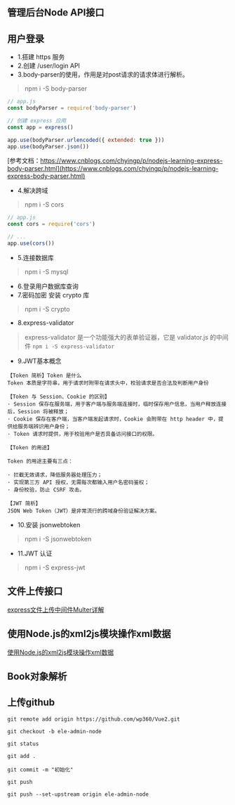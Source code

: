 ## 管理后台Node API接口

## 用户登录
* 1.搭建 https 服务
* 2.创建 /user/login API
* 3.body-parser的使用，作用是对post请求的请求体进行解析。
> npm i -S body-parser
```js
// app.js
const bodyParser = require('body-parser')

// 创建 express 应用
const app = express()

app.use(bodyParser.urlencoded({ extended: true }))
app.use(bodyParser.json())
```
[参考文档：https://www.cnblogs.com/chyingp/p/nodejs-learning-express-body-parser.html](https://www.cnblogs.com/chyingp/p/nodejs-learning-express-body-parser.html)
* 4.解决跨域
> npm i -S cors
```js
// app.js
const cors = require('cors')

// ...
app.use(cors())
```
* 5.连接数据库
> npm i -S mysql
* 6.登录用户数据库查询
* 7.密码加密 安装 crypto 库
> npm i -S crypto
* 8.express-validator
> express-validator 是一个功能强大的表单验证器，它是 validator.js 的中间件
`npm i -S express-validator`
* 9.JWT基本概念
```
【Token 简析】Token 是什么
Token 本质是字符串，用于请求时附带在请求头中，校验请求是否合法及判断用户身份

【Token 与 Session、Cookie 的区别】
· Session 保存在服务端，用于客户端与服务端连接时，临时保存用户信息，当用户释放连接后，Session 将被释放；
· Cookie 保存在客户端，当客户端发起请求时，Cookie 会附带在 http header 中，提供给服务端辨识用户身份；
· Token 请求时提供，用于校验用户是否具备访问接口的权限。

【Token 的用途】

Token 的用途主要有三点：

· 拦截无效请求，降低服务器处理压力；
· 实现第三方 API 授权，无需每次都输入用户名密码鉴权；
· 身份校验，防止 CSRF 攻击。

【JWT 简析】
JSON Web Token（JWT）是非常流行的跨域身份验证解决方案。
```
* 10.安装 jsonwebtoken
> npm i -S jsonwebtoken
* 11.JWT 认证
> npm i -S express-jwt

## 文件上传接口
[express文件上传中间件Multer详解](https://www.cnblogs.com/LChenglong/p/8435141.html)

## 使用Node.js的xml2js模块操作xml数据
[使用Node.js的xml2js模块操作xml数据](https://www.cnblogs.com/yjpfront-end/p/10096727.html)

## Book对象解析

## 上传github
```
git remote add origin https://github.com/wp360/Vue2.git

git checkout -b ele-admin-node

git status

git add .

git commit -m "初始化"

git push

git push --set-upstream origin ele-admin-node
```